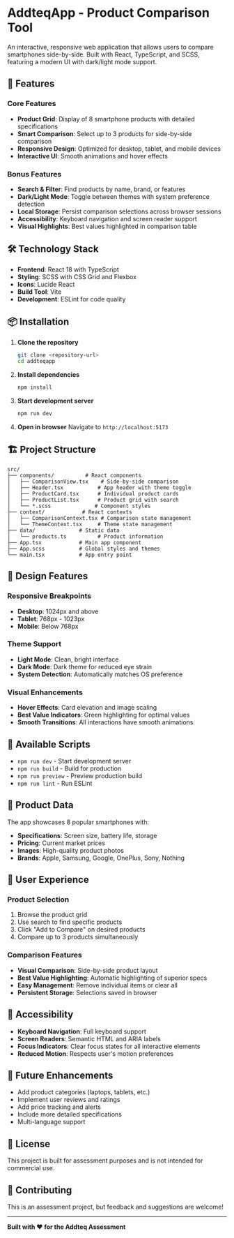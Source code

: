 # AddteqApp - Product Comparison Tool

An interactive, responsive web application that allows users to compare smartphones side-by-side. Built with React, TypeScript, and SCSS, featuring a modern UI with dark/light mode support.

## 🚀 Features

### Core Features
- **Product Grid**: Display of 8 smartphone products with detailed specifications
- **Smart Comparison**: Select up to 3 products for side-by-side comparison
- **Responsive Design**: Optimized for desktop, tablet, and mobile devices
- **Interactive UI**: Smooth animations and hover effects

### Bonus Features
- **Search & Filter**: Find products by name, brand, or features
- **Dark/Light Mode**: Toggle between themes with system preference detection
- **Local Storage**: Persist comparison selections across browser sessions
- **Accessibility**: Keyboard navigation and screen reader support
- **Visual Highlights**: Best values highlighted in comparison table

## 🛠️ Technology Stack

- **Frontend**: React 18 with TypeScript
- **Styling**: SCSS with CSS Grid and Flexbox
- **Icons**: Lucide React
- **Build Tool**: Vite
- **Development**: ESLint for code quality

## 📦 Installation

1. **Clone the repository**
   ```bash
   git clone <repository-url>
   cd addteqapp
   ```

2. **Install dependencies**
   ```bash
   npm install
   ```

3. **Start development server**
   ```bash
   npm run dev
   ```

4. **Open in browser**
   Navigate to `http://localhost:5173`

## 🏗️ Project Structure

```
src/
├── components/          # React components
│   ├── ComparisonView.tsx    # Side-by-side comparison
│   ├── Header.tsx           # App header with theme toggle
│   ├── ProductCard.tsx      # Individual product cards
│   ├── ProductList.tsx      # Product grid with search
│   └── *.scss              # Component styles
├── context/            # React contexts
│   ├── ComparisonContext.tsx # Comparison state management
│   └── ThemeContext.tsx     # Theme state management
├── data/              # Static data
│   └── products.ts          # Product information
├── App.tsx            # Main app component
├── App.scss           # Global styles and themes
└── main.tsx           # App entry point
```

## 🎨 Design Features

### Responsive Breakpoints
- **Desktop**: 1024px and above
- **Tablet**: 768px - 1023px  
- **Mobile**: Below 768px

### Theme Support
- **Light Mode**: Clean, bright interface
- **Dark Mode**: Dark theme for reduced eye strain
- **System Detection**: Automatically matches OS preference

### Visual Enhancements
- **Hover Effects**: Card elevation and image scaling
- **Best Value Indicators**: Green highlighting for optimal values
- **Smooth Transitions**: All interactions have smooth animations

## 🔧 Available Scripts

- `npm run dev` - Start development server
- `npm run build` - Build for production
- `npm run preview` - Preview production build
- `npm run lint` - Run ESLint

## 📱 Product Data

The app showcases 8 popular smartphones with:
- **Specifications**: Screen size, battery life, storage
- **Pricing**: Current market prices
- **Images**: High-quality product photos
- **Brands**: Apple, Samsung, Google, OnePlus, Sony, Nothing

## 🎯 User Experience

### Product Selection
1. Browse the product grid
2. Use search to find specific products
3. Click "Add to Compare" on desired products
4. Compare up to 3 products simultaneously

### Comparison Features
- **Visual Comparison**: Side-by-side product layout
- **Best Value Highlighting**: Automatic highlighting of superior specs
- **Easy Management**: Remove individual items or clear all
- **Persistent Storage**: Selections saved in browser

## 🌟 Accessibility

- **Keyboard Navigation**: Full keyboard support
- **Screen Readers**: Semantic HTML and ARIA labels
- **Focus Indicators**: Clear focus states for all interactive elements
- **Reduced Motion**: Respects user's motion preferences

## 🔮 Future Enhancements

- Add product categories (laptops, tablets, etc.)
- Implement user reviews and ratings
- Add price tracking and alerts
- Include more detailed specifications
- Multi-language support

## 📄 License

This project is built for assessment purposes and is not intended for commercial use.

## 🤝 Contributing

This is an assessment project, but feedback and suggestions are welcome!

---

**Built with ❤️ for the Addteq Assessment**
